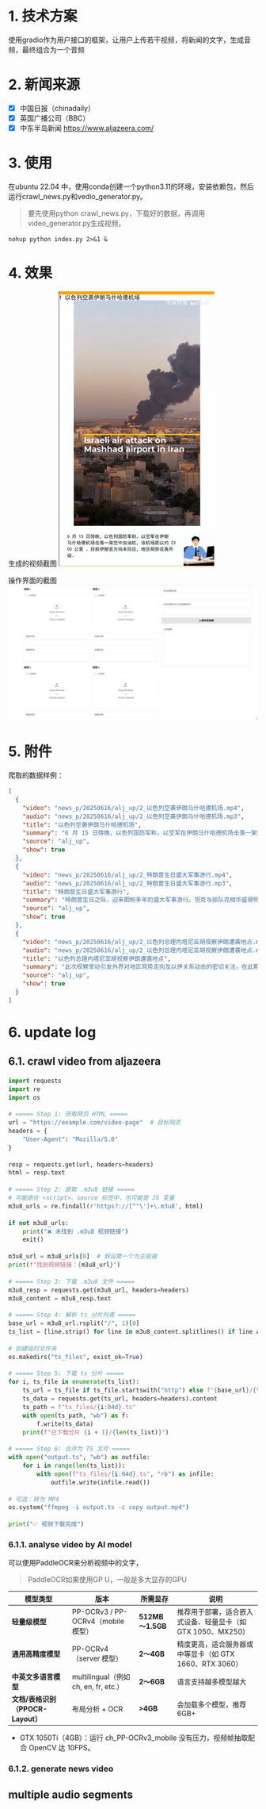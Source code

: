 # 1. 技术方案

使用gradio作为用户接口的框架，让用户上传若干视频，将新闻的文字，生成音频，最终组合为一个音频

# 2. 新闻来源

- [x] 中国日报（chinadaily）
- [x] 英国广播公司（BBC）
- [x] 中东半岛新闻 https://www.aljazeera.com/

# 3. 使用

在ubuntu 22.04 中，使用conda创建一个python3.11的环境，安装依赖包，然后运行crawl_news.py和vedio_generator.py。

> 要先使用python crawl_news.py，下载好的数据，再调用video_generator.py生成视频。

```shell
nohup python index.py 2>&1 & 
```

# 4. 效果

生成的视频截图
![img_1.png](assets/img_1.png)

操作界面的截图
![img.png](assets/img.png)

# 5. 附件

爬取的数据样例：

```json
[
  {
    "video": "news_p/20250616/alj_up/2_以色列空袭伊朗马什哈德机场.mp4",
    "audio": "news_p/20250616/alj_up/2_以色列空袭伊朗马什哈德机场.mp3",
    "title": "以色列空袭伊朗马什哈德机场",
    "summary": "6 月 15 日傍晚，以色列国防军称，以空军在伊朗马什哈德机场击落一架空中加油机，该机场距以约 2300 公里 。目前伊朗官方尚未回应，地区局势或再升级。",
    "source": "alj_up",
    "show": true
  },
  {
    "video": "news_p/20250616/alj_up/2_特朗普生日盛大军事游行.mp4",
    "audio": "news_p/20250616/alj_up/2_特朗普生日盛大军事游行.mp3",
    "title": "特朗普生日盛大军事游行",
    "summary": "特朗普生日之际，迎来期盼多年的盛大军事游行。坦克与部队亮相华盛顿特区，此次游行恰逢陆军成立 250 周年纪念，场面壮观。",
    "source": "alj_up",
    "show": true
  },
  {
    "video": "news_p/20250616/alj_up/2_以色列总理内塔尼亚胡视察伊朗遭袭地点.mp4",
    "audio": "news_p/20250616/alj_up/2_以色列总理内塔尼亚胡视察伊朗遭袭地点.mp3",
    "title": "以色列总理内塔尼亚胡视察伊朗遭袭地点",
    "summary": "此次视察举动引发外界对地区局势走向及以伊关系动态的密切关注。在此期间，因部分人员仍被困于废墟之下，救援行动正在紧张开展。救援力量全力投入，争分夺秒拯救生命，局势备受关注。",
    "source": "alj_up",
    "show": true
  }
]
```

# 6. update log

## 6.1. crawl video from aljazeera
```python
import requests
import re
import os

# ===== Step 1: 获取网页 HTML =====
url = "https://example.com/video-page"  # 目标网页
headers = {
    "User-Agent": "Mozilla/5.0"
}

resp = requests.get(url, headers=headers)
html = resp.text

# ===== Step 2: 提取 .m3u8 链接 =====
# 可能嵌在 <script>、source 标签中，也可能是 JS 变量
m3u8_urls = re.findall(r'https?://[^"\']+\.m3u8', html)

if not m3u8_urls:
    print("❌ 未找到 .m3u8 视频链接")
    exit()

m3u8_url = m3u8_urls[0]  # 假设第一个为主链接
print(f"找到视频链接：{m3u8_url}")

# ===== Step 3: 下载 .m3u8 文件 =====
m3u8_resp = requests.get(m3u8_url, headers=headers)
m3u8_content = m3u8_resp.text

# ===== Step 4: 解析 ts 分片列表 =====
base_url = m3u8_url.rsplit("/", 1)[0]
ts_list = [line.strip() for line in m3u8_content.splitlines() if line and not line.startswith("#")]

# 创建临时文件夹
os.makedirs("ts_files", exist_ok=True)

# ===== Step 5: 下载 ts 分片 =====
for i, ts_file in enumerate(ts_list):
    ts_url = ts_file if ts_file.startswith("http") else f"{base_url}/{ts_file}"
    ts_data = requests.get(ts_url, headers=headers).content
    ts_path = f"ts_files/{i:04d}.ts"
    with open(ts_path, "wb") as f:
        f.write(ts_data)
    print(f"已下载分片 {i + 1}/{len(ts_list)}")

# ===== Step 6: 合并为 TS 文件 =====
with open("output.ts", "wb") as outfile:
    for i in range(len(ts_list)):
        with open(f"ts_files/{i:04d}.ts", "rb") as infile:
            outfile.write(infile.read())

# 可选：转为 MP4
os.system("ffmpeg -i output.ts -c copy output.mp4")

print("✅ 视频下载完成")

```

### 6.1.1. analyse video by AI model
可以使用PaddleOCR来分析视频中的文字，

> PaddleOCR如果使用GP U，一般是多大显存的GPU


| 模型类型                      | 版本                                | 所需显存            | 说明                                    |
| ------------------------- | --------------------------------- | --------------- | ------------------------------------- |
| **轻量级模型**                 | PP-OCRv3 / PP-OCRv4（mobile 模型）    | **512MB～1.5GB** | 推荐用于部署，适合嵌入式设备、轻量显卡（如 GTX 1050、MX250） |
| **通用高精度模型**               | PP-OCRv4（server 模型）               | **2～4GB**       | 精度更高，适合服务器或中等显卡（如 GTX 1660、RTX 3060）  |
| **中英文多语言模型**              | multilingual（例如 ch, en, fr, etc.） | **2～6GB**       | 语言支持越多模型越大                            |
| **文档/表格识别（PPOCR-Layout）** | 布局分析 + OCR                        | **>4GB**        | 会加载多个模型，推荐 6GB+                       |

- GTX 1050Ti（4GB）：运行 ch_PP-OCRv3_mobile 没有压力，视频帧抽取配合 OpenCV 达 10FPS。



### 6.1.2. generate news video


## multiple audio segments

